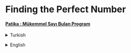 # Finding the Perfect Number
#### [Patika : Mükemmel Sayı Bulan Program](https://app.patika.dev/moduller/java101/odev-mukemmel-sayi)
<details><summary>Turkish</summary>
<p>

# Ödev
## Java 101 - Döngüler - Mükemmel Sayıyı Bulma
Klavyeden girilen bir sayının mükemmel sayı olup/olmadığını bulan ve sayı mükemmel sayı ise ekrana `mükemmel sayıdır` değilse `mükemmel sayı değildir.` ifadelerini ekrana yazan programı Java dilinde yazınız.

### Mükemmel Sayı Nedir?
Bir sayının kendisi hariç pozitif tam sayı çarpanları (kalansız bölen sayıların) toplamı kendisine eşit olan sayıya mükemmel sayı denir.

### Senaryolar 
- `Senaryo 1:` 

        Sayı Giriniz : 28
        28 Mükemmel sayıdır.

- `Senaryo 2:` 

        Sayı Giriniz : 1
        1 Mükemmel sayı değildir.

</p>
    
</details>

<p>
</p>  

 <details><summary>English</summary>
  <p>

  </p>

<p align="center">
  <img width="600" height="300" src="https://github.com/aykutcihansevim/PatikaDev/blob/main/images/workinprogress.png?raw=true">
  <img width="600" height="300" src="https://github.com/aykutcihansevim/PatikaDev/blob/main/images/underconscontentwillbe.png?raw=true">
</p>

</details>

